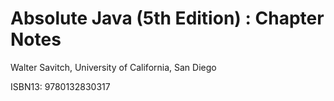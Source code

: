 # Absolute Java (5th Edition) : Chapter Notes

Walter Savitch, University of California, San Diego

ISBN13: 9780132830317 
 
